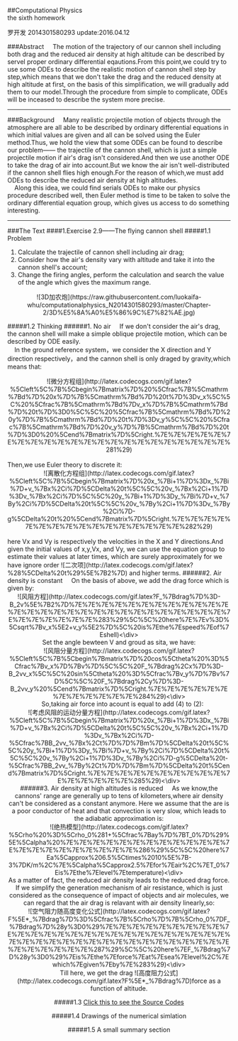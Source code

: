 ##Computational Physics<br/>the sixth homework

罗开发   2014301580293  update:2016.04.12

###Abstract
&nbsp;&nbsp;&nbsp;&nbsp;The motion of the trajectory of our cannon shell including both drag and the reduced air density at high altitude can be described by servel proper ordinary differential eqautions.From this point,we could try to use some ODEs to describe the realistic motion of cannon shell step by step,which means that we don't take the drag and the reduced density at high altitude at first, on the basis of this simplification, we will gradually add them to our model.Through the procedure from simple to complicate, ODEs will be inceased to describe the system more precise.

---------------

###Background
&nbsp;&nbsp;&nbsp;&nbsp;Many realistic projectile motion of objects through the atmosphere are all able to be described by ordinary differential equations in which initial values are given and all can be solved using the Euler method.Thus, we hold the view that some ODEs can be found to describe our problem—— the trajectile of the cannon shell, which is just a simple projectile motion if air's drag isn't considered.And then we use another ODE to take the drag of air into account.But we know the air isn't well-distributed if the cannon shell flies high enough.For the reason of which,we must add ODEs to describe the reduced air density at high altitudes.<br/>
&nbsp;&nbsp;&nbsp;&nbsp;Along this idea, we could find serials ODEs to make our physics procedure described well, then Euler method is time to be taken to solve the ordinary differential equation group, which gives us access to do something interesting.


-----------------

###The Text
####1.Exercise 2.9——The flying cannon shell
#####1.1 Problem
1. Calculate the trajectile of cannon shell including air drag;
2. Consider how the air's density vary with altitude and take it into the cannon shell's account;
3. Change the firing angles, perform the calculation and search the value of the angle which gives the maximum range.
<div align=center>![3D加农炮](https://raw.githubusercontent.com/luokaifa-whu/computationalphysics_N2014301580293/master/Chapter-2/3D%E5%8A%A0%E5%86%9C%E7%82%AE.jpg)</div>

#####1.2 Thinking
######1. No air
&nbsp;&nbsp;&nbsp;&nbsp;If we don't consider the air's drag, the cannon shell will make a simple oblique projectile motion, which can be described by ODE easily.<br/>
&nbsp;&nbsp;&nbsp;&nbsp;In the ground reference system，we consider the X direction and Y direction respectively，and the cannon shell is only draged by gravity,which means that:<br/>
<div align=center>![微分方程组](http://latex.codecogs.com/gif.latex?%5Cleft%5C%7B%5Cbegin%7Bmatrix%7D%20%5Cfrac%7B%5Cmathrm%7Bd%7D%20x%7D%7B%5Cmathrm%7Bd%7D%20t%7D%3Dv_x%5C%5C%20%5Cfrac%7B%5Cmathrm%7Bd%7Dv_x%7D%7B%5Cmathrm%7Bd%7D%20t%7D%3D0%5C%5C%20%5Cfrac%7B%5Cmathrm%7Bd%7D%20y%7D%7B%5Cmathrm%7Bd%7D%20t%7D%3Dv_y%5C%5C%20%5Cfrac%7B%5Cmathrm%7Bd%7D%20v_y%7D%7B%5Cmathrm%7Bd%7D%20t%7D%3D0%20%5Cend%7Bmatrix%7D%5Cright.%7E%7E%7E%7E%7E%7E%7E%7E%7E%7E%7E%7E%7E%7E%7E%7E%7E%7E%7E%7E%7E%7E%281%29)</div><br/>
Then,we use Euler theory to discrete it:<br/>
<div align=center>![离散化方程组](http://latex.codecogs.com/gif.latex?%5Cleft%5C%7B%5Cbegin%7Bmatrix%7D%20x_%7Bi&plus;1%7D%3Dx_%7Bi%7D&plus;v_%7Bx%2Ci%7D%5CDelta%20t%5C%5C%20v_%7Bx%2Ci&plus;1%7D%3Dv_%7Bx%2Ci%7D%5C%5C%20y_%7Bi&plus;1%7D%3Dy_%7Bi%7D&plus;v_%7By%2Ci%7D%5CDelta%20t%5C%5C%20v_%7By%2Ci&plus;1%7D%3Dv_%7By%2Ci%7D-g%5CDelta%20t%20%5Cend%7Bmatrix%7D%5Cright.%7E%7E%7E%7E%7E%7E%7E%7E%7E%7E%7E%7E%7E%7E%7E%7E%282%29)</div><br/>
here Vx and Vy is respectively the velocities in the X and Y directions.And given the initial values of x,y,Vx, and Vy, we can use the equation group to estimate their values at later times, which are surely approximately for we have ignore order ![二次项](http://latex.codecogs.com/gif.latex?%28%5CDelta%20t%29%5E%7B2%7D) and higher terms.
######2. Air density is constant
&nbsp;&nbsp;&nbsp;&nbsp;On the basis of above, we add the drag force which is given by:<br/>
<div align=center>![风阻方程](http://latex.codecogs.com/gif.latex?F_%7Bdrag%7D%3D-B_2v%5E%7B2%7D%7E%7E%7E%7E%7E%7E%7E%7E%7E%7E%7E%7E%7E%7E%7E%7E%7E%7E%7E%7E%7E%7E%7E%7E%7E%7E%7E%7E%7E%7E%7E%7E%7E%7E%7E%283%29%5C%5C%20here%7E%7Ev%3D%5Csqrt%7Bv_x%5E2&plus;v_y%5E2%7D%5C%20is%7Ethe%7Espeed%7Eof%7Eshell)<\div><br/>
Set the angle bewteen V and groud as sita, we have:<br/>
<div align=center>![风阻分量方程](http://latex.codecogs.com/gif.latex?%5Cleft%5C%7B%5Cbegin%7Bmatrix%7D%20cos%5Ctheta%20%3D%5Cfrac%7Bv_x%7D%7Bv%7D%5C%5C%20F_%7Bdrag%2Cx%7D%3D-B_2vv_x%5C%5C%20sin%5Ctheta%20%3D%5Cfrac%7Bv_y%7D%7Bv%7D%5C%5C%20F_%7Bdrag%2Cy%7D%3D-B_2vv_y%20%5Cend%7Bmatrix%7D%5Cright.%7E%7E%7E%7E%7E%7E%7E%7E%7E%7E%7E%7E%284%29)<\div><br/>
&nbsp;&nbsp;&nbsp;&nbsp;So,taking air force into acount is equal to add (4) to (2):<br/>
<div align=center>![考虑风阻的运动分量方程](http://latex.codecogs.com/gif.latex?%5Cleft%5C%7B%5Cbegin%7Bmatrix%7D%20x_%7Bi&plus;1%7D%3Dx_%7Bi%7D&plus;v_%7Bx%2Ci%7D%5CDelta%20t%5C%5C%20v_%7Bx%2Ci&plus;1%7D%3Dv_%7Bx%2Ci%7D-%5Cfrac%7BB_2vv_%7Bx%2Ct%7D%7D%7Bm%7D%5CDelta%20t%5C%5C%20y_%7Bi&plus;1%7D%3Dy_%7Bi%7D&plus;v_%7By%2Ci%7D%5CDelta%20t%5C%5C%20v_%7By%2Ci&plus;1%7D%3Dv_%7By%2Ci%7D-g%5CDelta%20t-%5Cfrac%7BB_2vv_%7By%2Ct%7D%7D%7Bm%7D%5CDelta%20t%5Cend%7Bmatrix%7D%5Cright.%7E%7E%7E%7E%7E%7E%7E%7E%7E%7E%7E%7E%7E%7E%7E%7E%285%29)<\div><br/>
######3. Air density at high altitudes is reduced
&nbsp;&nbsp;&nbsp;&nbsp;As we know,the cannons' range are generally up to tens of kilometers,where air density can't be considered as a constant anymore. Here we assume that the are is a poor conductor of heat and that convection is very slow, which leads to the adiabatic approximation is:<br/>
<div align=center>![绝热模型](http://latex.codecogs.com/gif.latex?%5Crho%20%3D%5Crho_0%281&plus;%5Cfrac%7Bay%7D%7BT_0%7D%29%5E%5Calpha%20%7E%7E%7E%7E%7E%7E%7E%7E%7E%7E%7E%7E%7E%7E%7E%7E%7E%7E%7E%7E%7E%7E%286%29%5C%5C%20here%7Ea%5Capprox%206.5%5Ctimes%2010%5E%7B-3%7DK/m%2C%7E%5Calpha%5Capprox2.5%7Efor%7Eair%2C%7ET_0%7Eis%7Ethe%7Elevel%7Etemperature)<\div><br/>
As a matter of fact, the reduced air density leads to the reduced drag force. If we simplify the generation mechanism of air resistance, which is just considered as the consequence of impact of objects and air molecules, we can regard that the air drag is relavant with air density linearly,so:<br/>
<div align=center>![空气阻力随高度变化公式](http://latex.codecogs.com/gif.latex?F%5E*_%7Bdrag%7D%3D%5Cfrac%7B%5Crho%7D%7B%5Crho_0%7DF_%7Bdrag%7D%28y%3D0%29%7E%7E%7E%7E%7E%7E%7E%7E%7E%7E%7E%7E%7E%7E%7E%7E%7E%7E%7E%7E%7E%7E%7E%7E%7E%7E%7E%7E%7E%7E%7E%7E%7E%7E%7E%7E%7E%7E%7E%7E%7E%7E%7E%7E%7E%7E%7E%7E%7E%287%29%5C%5C%20here%7EF_%7Bdrag%7D%28y%3D0%29%7Eis%7Ethe%7Eforce%7Eat%7Esea%7Elevel%2C%7Ewhich%7Egiven%7Eby%7E%283%29)<\div><br/>
Till here, we get the drag ![高度阻力公式](http://latex.codecogs.com/gif.latex?F%5E*_%7Bdrag%7D)force as a function of altitude.

#####1.3 [Click this to see the Source Codes]()

#####1.4 Drawings of the numerical simlation

#####1.5 A small summary section

